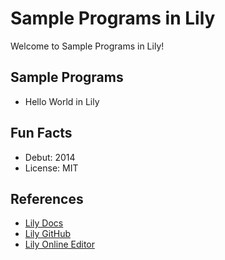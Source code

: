 # Sample Programs in Lily

Welcome to Sample Programs in Lily!

## Sample Programs

- Hello World in Lily

## Fun Facts

- Debut: 2014
- License: MIT

## References

- [Lily Docs](https://fascinatedbox.github.io/lily/index.html)
- [Lily GitHub](https://github.com/FascinatedBox/lily)
- [Lily Online Editor](http://fascinatedbox.github.io/lily/intro-sandbox.html)
